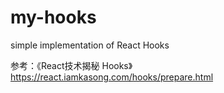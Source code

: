 # my-hooks
simple implementation of React Hooks

参考：《React技术揭秘 Hooks》https://react.iamkasong.com/hooks/prepare.html
